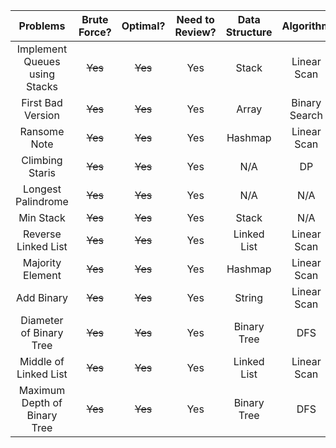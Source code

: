 | Problems                                       | Brute Force? |    Optimal?     | Need to Review?  | Data Structure  | Algorithm   | Strategy     |
| :----:                                         |    :----:    |     :----:      |   :----:         |   :----:        | :----:      | :----:       |
| Implement Queues using Stacks                  |  ~~Yes~~     |   ~~Yes~~       |    Yes           |  Stack          | Linear Scan |  N/A         |
| First Bad Version                              |  ~~Yes~~     |   ~~Yes~~       |    Yes           |  Array          | Binary Search |  N/A       |
| Ransome Note                                   |  ~~Yes~~     |   ~~Yes~~       |    Yes           |  Hashmap        | Linear Scan   |  N/A       |
| Climbing Staris                                |  ~~Yes~~     |   ~~Yes~~       |    Yes           |  N/A            | DP           | DP |
| Longest Palindrome                             |  ~~Yes~~     |   ~~Yes~~       |    Yes           |  N/A            | N/A            | N/A |
| Min Stack                                      |  ~~Yes~~     |   ~~Yes~~       |    Yes           |  Stack          | N/A            | N/A |
| Reverse Linked List                            |  ~~Yes~~     |   ~~Yes~~       |    Yes           |  Linked List    | Linear Scan    | Two Pointers |
| Majority Element                               |  ~~Yes~~     |   ~~Yes~~       |    Yes           |  Hashmap       | Linear Scan    | N/A |
| Add Binary                               |  ~~Yes~~     |   ~~Yes~~       |    Yes           |  String       | Linear Scan    | N/A |
| Diameter of Binary Tree                               |  ~~Yes~~     |   ~~Yes~~       |    Yes           | Binary Tree       | DFS    | N/A |
| Middle of Linked List                            |  ~~Yes~~     |   ~~Yes~~       |    Yes           | Linked List      | Linear Scan   | Two Pointers |
| Maximum Depth of Binary Tree                             |  ~~Yes~~     |   ~~Yes~~       |    Yes           | Binary Tree       | DFS    | N/A |
